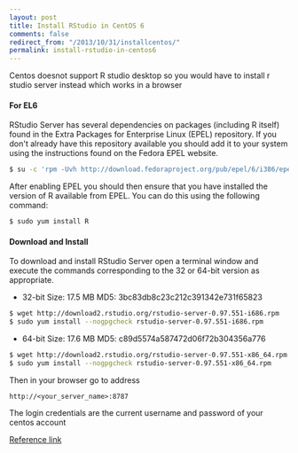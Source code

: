 ```yaml
---
layout: post
title: Install RStudio in CentOS 6
comments: false
redirect_from: "/2013/10/31/installcentos/"
permalink: install-rstudio-in-centos6
---
```


Centos doesnot support R studio desktop so you would have to install r studio server instead which works in a browser 


#### For EL6


RStudio Server has several dependencies on packages (including R itself) found in the Extra Packages for Enterprise Linux (EPEL) repository. If you don't already have this repository available you should add it to your system using the instructions found on the Fedora EPEL website.

~~~sh
$ su -c 'rpm -Uvh http://download.fedoraproject.org/pub/epel/6/i386/epel-release-6-8.noarch.rpm'
~~~


After enabling EPEL you should then ensure that you have installed the version of R available from EPEL. You can do this using the following command:
 
~~~sh
$ sudo yum install R
~~~
 
 
#### Download and Install
To download and install RStudio Server open a terminal window and execute the commands corresponding to the 32 or 64-bit version as appropriate.
- 32-bit Size: 17.5 MB MD5: 3bc83db8c23c212c391342e731f65823
~~~sh
$ wget http://download2.rstudio.org/rstudio-server-0.97.551-i686.rpm 
$ sudo yum install --nogpgcheck rstudio-server-0.97.551-i686.rpm
~~~

- 64-bit Size: 17.6 MB MD5: c89d5574a587472d06f72b304356a776

~~~sh
$ wget http://download2.rstudio.org/rstudio-server-0.97.551-x86_64.rpm 
$ sudo yum install --nogpgcheck rstudio-server-0.97.551-x86_64.rpm
~~~

Then in your browser go to address
~~~http
http://<your_server_name>:8787
~~~

The login credentials are the current username and password of your centos account 
 

[Reference link](http://www.rstudio.com/ide/download/server)
